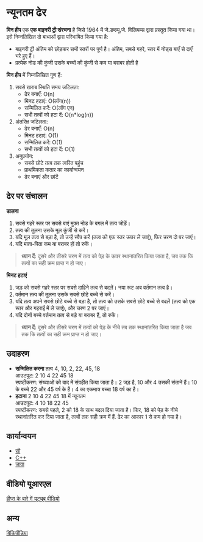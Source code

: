# न्यूनतम ढेर

**मिन हीप** एक **एक बाइनरी ट्री संरचना** है जिसे 1964 में जे.डब्ल्यू.जे. विलियम्स द्वारा प्रस्तुत किया गया था। इसे निम्नलिखित दो बाधाओं द्वारा परिभाषित किया गया है:
- बाइनरी ट्री अंतिम को छोड़कर सभी स्तरों पर पूर्ण है। अंतिम, सबसे गहरे, स्तर में नोड्स बाएँ से दाएँ भरे हुए हैं।
- प्रत्येक नोड की कुंजी उसके बच्चों की कुंजी से कम या बराबर होती है
 
**मिन हीप** में निम्नलिखित गुण हैं:
1. सबसे खराब स्थिति समय जटिलता:
     - ढेर बनाएँ: O(n)
     - मिनट हटाएं: O(लॉग(n))
     - सम्मिलित करें: O(लॉग एन)
     - सभी तत्वों को हटा दें: O(n*log(n))
2. अंतरिक्ष जटिलता:
     - ढेर बनाएँ: O(n)
     - मिनट हटाएं: O(1)
     - सम्मिलित करें: O(1)
     - सभी तत्वों को हटा दें: O(1)
3. अनुप्रयोग:
     - सबसे छोटे तत्व तक त्वरित पहुंच
     - प्राथमिकता कतार का कार्यान्वयन
     - ढेर बनाएं और छांटें

## ढेर पर संचालन
**डालना**
1. सबसे गहरे स्तर पर सबसे बाएं मुक्त नोड के बगल में तत्व जोड़ें।
2. तत्व की तुलना उसके मूल कुंजी से करें।
3. यदि मूल तत्व से बड़ा है, तो उन्हें स्वैप करें (तत्व को एक स्तर ऊपर ले जाएं), फिर चरण दो पर जाएं।
4. यदि माता-पिता कम या बराबर हों तो रुकें।

> **ध्यान दें:** दूसरे और तीसरे चरण में तत्व को पेड़ के ऊपर स्थानांतरित किया जाता है, जब तक कि तत्वों का सही क्रम प्राप्त न हो जाए।

**मिनट हटाएं**
1. जड़ को सबसे गहरे स्तर पर सबसे दाहिने तत्व से बदलें। नया रूट अब वर्तमान तत्व है।
2. वर्तमान तत्व की तुलना उसके सबसे छोटे बच्चे से करें।
3. यदि तत्व अपने सबसे छोटे बच्चे से बड़ा है, तो तत्व को उसके सबसे छोटे बच्चे से बदलें (तत्व को एक स्तर और गहराई में ले जाएं), और चरण 2 पर जाएं।
4. यदि दोनों बच्चे वर्तमान तत्व से बड़े या बराबर हैं, तो रुकें।
> **ध्यान दें:** दूसरे और तीसरे चरण में तत्वों को पेड़ के नीचे तब तक स्थानांतरित किया जाता है जब तक कि तत्वों का सही क्रम प्राप्त न हो जाए।

## उदाहरण

- **सम्मिलित करना** तत्व 4, 10, 2, 22, 45, 18 <br> आउटपुट: 2 10 4 22 45 18 <br> स्पष्टीकरण: संख्याओं को बाद में संग्रहीत किया जाता है। 2 जड़ है, 10 और 4 उसकी संतानें हैं। 10 के बच्चे 22 और 45 वर्ष के हैं। 4 का एकमात्र बच्चा 18 वर्ष का है।
- **हटाना** 2 10 4 22 45 18 में न्यूनतम <br> आउटपुट: 4 10 18 22 45 <br> स्पष्टीकरण: सबसे पहले, 2 को 18 के साथ बदल दिया जाता है। फिर, 18 को पेड़ के नीचे स्थानांतरित कर दिया जाता है, तत्वों तक सही क्रम में हैं. ढेर का आकार 1 से कम हो गया है।


## कार्यान्वयन
- [सी](../../../एल्गोरिदम/सी/ट्री/मिन-हीप.सी)
- [C++](../../../algorithms/CPlusPlus/Trees/min-heap.cpp)
- [जावा](../../../algorithms/Java/trees/MinHeap.java)
## वीडियो यूआरएल
[हीप्स के बारे में यूट्यूब वीडियो](https://www.youtube.com/watch?v=t0Cq6tVNRBA)

## अन्य
[विकिपीडिया](https://en.wikipedia.org/wiki/Binary_heap)